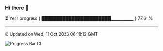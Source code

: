 ### Hi there 👋

⏳ Year progress { ███████████████████████▁▁▁▁▁▁▁ } 77.61 %

---

⏰ Updated on Wed, 11 Oct 2023 06:18:12 GMT

![Progress Bar CI](https://github.com/liununu/liununu/workflows/Progress%20Bar%20CI/badge.svg)
